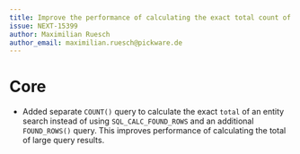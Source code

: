 ```yaml
---
title: Improve the performance of calculating the exact total count of a query
issue: NEXT-15399
author: Maximilian Ruesch
author_email: maximilian.ruesch@pickware.de
---
```

# Core
* Added separate `COUNT()` query to calculate the exact `total` of an entity search instead of using
  `SQL_CALC_FOUND_ROWS` and an additional `FOUND_ROWS()` query. This improves performance of calculating the total of
  large query results.
